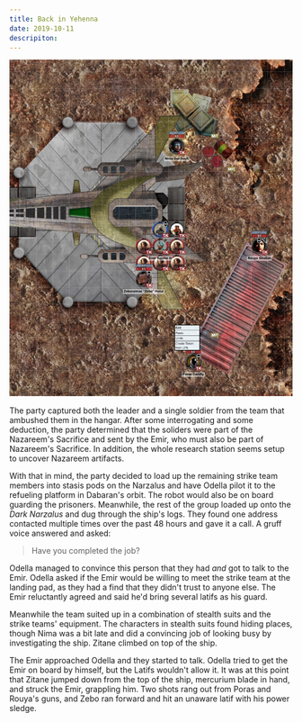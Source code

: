 ```yaml
---
title: Back in Yehenna
date: 2019-10-11
descripiton:
---
```


![King Latif](./map.jpg)

The party captured both the leader and a single soldier from the team that ambushed them in the hangar. After some interrogating and some deduction, the party determined that the soliders were part of the Nazareem's Sacrifice and sent by the Emir, who must also be part of Nazareem's Sacrifice. In addition, the whole research station seems setup to uncover Nazareem artifacts. 

With that in mind, the party decided to load up the remaining strike team members into stasis pods on the Narzalus and have Odella pilot it to the refueling platform in Dabaran's orbit. The robot would also be on board guarding the prisoners. Meanwhile, the rest of the group loaded up onto the _Dark Narzalus_ and dug through the ship's logs. They found one address contacted multiple times over the past 48 hours and gave it a call. A gruff voice answered and asked:

> Have you completed the job?

Odella managed to convince this person that they had _and_ got to talk to the Emir. Odella asked if the Emir would be willing to meet the strike team at the landing pad, as they had a find that they didn't trust to anyone else. The Emir reluctantly agreed and said he'd bring several latifs as his guard.

Meanwhile the team suited up in a combination of stealth suits and the strike teams' equipment. The characters in stealth suits found hiding places, though Nima was a bit late and did a convincing job of looking busy by investigating the ship. Zitane climbed on top of the ship.

The Emir approached Odella and they started to talk. Odella tried to get the Emir on board by himself, but the Latifs wouldn't allow it. It was at this point that Zitane jumped down from the top of the ship, mercurium blade in hand, and struck the Emir, grappling him. Two shots rang out from Poras and Rouya's guns, and Zebo ran forward and hit an unaware latif with his power sledge.
